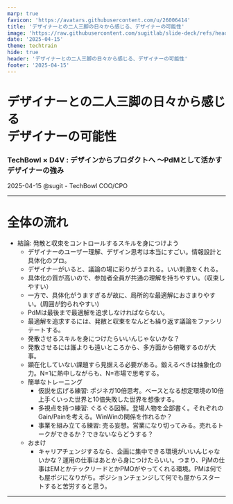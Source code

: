 ```yaml
---
marp: true
favicon: 'https://avatars.githubusercontent.com/u/26006414'
title: 'デザイナーとの二人三脚の日々から感じる、デザイナーの可能性'
image: 'https://raw.githubusercontent.com/sugitlab/slide-deck/refs/heads/main/slides/ogps/design-to-product.png'
date: '2025-04-15'
theme: techtrain
hide: true
header: 'デザイナーとの二人三脚の日々から感じる、デザイナーの可能性'
footer: '2025-04-15'
---
```


<!-- _class: title2 -->
# デザイナーとの二人三脚の日々から感じる </br> デザイナーの可能性 
### TechBowl × D4V : デザインからプロダクトへ 〜PdMとして活かすデザイナーの強み
2025-04-15
@sugit - TechBowl COO/CPO

---

# 全体の流れ

- 結論: 発散と収束をコントロールするスキルを身につけよう
  - デザイナーのユーザー理解、デザイン思考は本当にすごい。情報設計と具体化のプロ。
  - デザイナーがいると、議論の場に彩りがうまれる。いい刺激をくれる。
  - 具体化の質が高いので、参加者全員が共通の理解を持ちやすい。（収束しやすい）
  - 一方で、具体化がうますぎるが故に、局所的な最適解におさまりやすい。(周囲が釣られやすい)
  - PdMは最後まで最適解を追求しなければならない。
  - 最適解を追求するには、発散と収束をなんども繰り返す議論をファシリテートする。
  - 発散させるスキルを身につけたらいいんじゃないかな？
  - 発散させるには誰よりも遠いところから、多方面から俯瞰するのが大事。
  - 顕在化していない課題すら見据える必要がある。鍛えるべきは抽象化の力。N=1に熱中しながらも、N=市場で思考する。
  - 簡単なトレーニング
    - 仮説を広げる練習: ポジネガ10倍思考。ベースとなる想定環境の10倍上手くいった世界と10倍失敗した世界を想像する。
    - 多視点を持つ練習: ぐるぐる図解。登場人物を全部書く。それぞれのGain/Painを考える。WinWinの関係を作れるか？
    - 事業を組み立てる練習: 売る妄想。営業になり切ってみる。売れるトークができるか？できないならどうする？
  - おまけ
    - キャリアチェンジするなら、企画に集中できる環境がいいんじゃないかな？運用の仕事はあとから身につけたらいい。つまり、PjMの仕事はEMとかテックリードとかPMOがやってくれる環境。PMは何でも屋ポジになりがち。ポジションチェンジして何でも屋からスタートすると苦労すると思う。

---